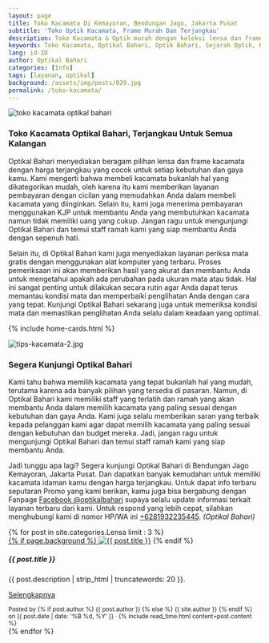 ```yaml
---
layout: page
title: Toko Kacamata Di Kemayoran, Bendungan Jago, Jakarta Pusat
subtitle: 'Toko Optik Kacamata, Frame Murah Dan Terjangkau'
description: Toko Kacamata & Optik murah dengan koleksi lensa dan frame paling lengkap dan terjangkau di Kemayoran.
keywords: Toko Kacamata, Optikal Bahari, Optik Bahari, Sejarah Optik, Kemayoran, Bendungan Jago, Benjo
lang: id-ID
author: Optikal Bahari
categories: [Info]
tags: [layanan, optikal]
background: /assets/img/posts/029.jpg
permalink: /toko-kacamata/
---
```


<div class="card-deck mb-3">
  <div class="card shadow p-3 mb-5 bg-white rounded">
    <img src="{{"/assets/img/posts/periksa-mata/periksa-mata-gratis-optikal-bahari-7.jpg" | relative_url }}" 
        class="card-img-top" 
        title="toko kacamata optikal bahari"
        alt="toko kacamata optikal bahari">
        <div class="card-body">
            <h3 class="card-title">
                Toko Kacamata Optikal Bahari, Terjangkau Untuk Semua Kalangan
            </h3>
            <p class="card-text">
                Optikal Bahari menyediakan beragam pilihan lensa dan frame kacamata dengan harga terjangkau yang cocok untuk setiap kebutuhan dan gaya kamu. Kami mengerti bahwa membeli kacamata bukanlah hal yang dikategorikan mudah, oleh karena itu kami memberikan layanan pembayaran dengan cicilan yang memudahkan Anda dalam membeli kacamata yang diinginkan. Selain itu, kami juga menerima pembayaran menggunakan KJP untuk membantu Anda yang membutuhkan kacamata namun tidak memiliki uang yang cukup. Jangan ragu untuk mengunjungi Optikal Bahari dan temui staff ramah kami yang siap membantu Anda dengan sepenuh hati.
            </p>
            <p>
                Selain itu, di Optikal Bahari kami juga menyediakan layanan periksa mata gratis dengan menggunakan alat komputer yang terbaru. Proses pemeriksaan ini akan memberikan hasil yang akurat dan membantu Anda untuk mengetahui apakah ada perubahan pada ukuran mata atau tidak. Hal ini sangat penting untuk dilakukan secara rutin agar Anda dapat terus memantau kondisi mata dan memperbaiki penglihatan Anda dengan cara yang tepat. Kunjungi Optikal Bahari sekarang juga untuk memeriksa kondisi mata dan memastikan penglihatan Anda selalu dalam keadaan yang optimal.
            </p>
        </div>
    </div>
</div>

{% include home-cards.html %}

<div class="card-deck mb-3">
  <div class="card shadow p-3 mb-5 bg-white rounded">
  <img src="{{"/assets/img/posts/periksa-mata/periksa-mata-gratis-optikal-bahari-9.jpg" | relative_url }}" class="card-img-top" alt="tips-kacamata-2.jpg">
    <div class="card-body">
      <h3 class="card-title">Segera Kunjungi Optikal Bahari</h3>
      <p class="card-text">
        Kami tahu bahwa memilih kacamata yang tepat bukanlah hal yang mudah, terutama karena ada banyak pilihan yang tersedia di pasaran. Namun, di Optikal Bahari kami memiliki staff yang terlatih dan ramah yang akan membantu Anda dalam memilih kacamata yang paling sesuai dengan kebutuhan dan gaya Anda. Kami juga selalu memberikan saran yang terbaik kepada pelanggan kami agar dapat memilih kacamata yang paling sesuai dengan kebutuhan dan budget mereka. Jadi, jangan ragu untuk mengunjungi Optikal Bahari dan temui staff ramah kami yang siap membantu Anda.
      </p>
      <p class="card-text">Jadi tunggu apa lagi? Segera kunjungi Optikal Bahari di Bendungan Jago Kemayoran, Jakarta Pusat. Dan dapatkan banyak kemudahan untuk memiliki kacamata idaman kamu dengan harga terjangkau. Untuk dapat info terbaru seputaran Promo yang kami berikan, kamu juga bisa bergabung dengan Fanpage <a href="https://www.facebook.com/optikalbahari" id="FBClick" title="Facebook Page Optikal Bahari" class="FacebookPage">Facebook @optikalbahari</a> supaya selalu update informasi terkait layanan terbaru dari kami. Untuk respond yang lebih cepat, silahkan menghubungi kami di nomor HP/WA ini <a href="https://api.whatsapp.com/send?phone=6281932235445&text=Hallo%2C+saya+butuh+informasi+lebih+lanjut+mengenai+Optikal+Bahari" id="WhatsAppClick" class="WhatsAppCall" title="Call WhatsApp">+6281932235445</a>.
    <em>(Optikal Bahari)</em></p>
	</div>
   </div>
</div>

<section id="posts-category">
    <div class="card-deck">
		{% for post in site.categories.Lensa limit : 3 %}
        <div class="card shadow p-3 mb-5 bg-white rounded">
            <a href="{{ post.url | prepend: site.baseurl | replace: '//', '/' }}">
                {% if page.background %}
                    <img src="{{ post.background | prepend: site.baseurl | replace: '//', '/' }}" class="card-img-top" alt="{{ post.title }}"></a> 
                {% endif %}
            <div class="card-body">
                <h5 class="card-title">
                    {{ post.title }}
                </h5>
                <p class="card-text">
                    {{ post.description | strip_html | truncatewords: 20 }}.
                </p>
                <p class="card-text">
                    <a class="btn btn-primary rounded-pill" href="{{ post.url | prepend: site.baseurl | replace: '//', '/' }}">Selengkapnya</a>
                </p>
            </div>
            <div class="card-footer">
                <small class="text-muted">
                    Posted by {% if post.author %} {{ post.author }} {% else %} {{ site.author }} {% endif %} on
                    {{ post.date | date: '%B %d, %Y' }} &middot; {% include read_time.html content=post.content %}
                </small>
            </div>
        </div>
        {% endfor %}
    </div>
</section>
